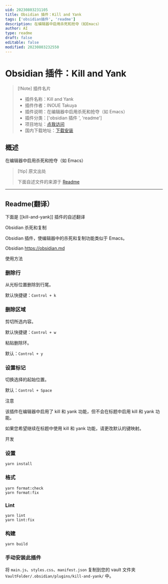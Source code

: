 ```yaml
---
uid: 20230803231105
title: Obsidian 插件：Kill and Yank
tags: ['obsidian插件', 'readme']
description: 在编辑器中启用杀死和抢夺（如Emacs）
author: AI
type: readme
draft: false
editable: false
modified: 20230803232550
---
```


# Obsidian 插件：Kill and Yank

> [!Note] 插件名片
> - 插件名称：Kill and Yank
> - 插件作者：INOUE Takuya
> - 插件说明：在编辑器中启用杀死和抢夺（如 Emacs）
> - 插件分类：['obsidian 插件 ', 'readme']
> - 项目地址：[点我访问](https://github.com/inouetakuya/obsidian-kill-and-yank)
> - 国内下载地址：[下载安装](https://pkmer.cn/products/plugin/pluginMarket/?kill-and-yank)

## 概述

在编辑器中启用杀死和抢夺（如 Emacs）

> [!tip] 原文出处
>
>下面自述文件的来源于 [Readme](https://ghproxy.net/https://raw.githubusercontent.com/inouetakuya/obsidian-kill-and-yank/main/README.md)
>

---

## Readme(翻译）

下面是 [[kill-and-yank]] 插件的自述翻译

Obsidian 杀死和复制

Obsidian 插件，使编辑器中的杀死和复制功能类似于 Emacs。

Obsidian <https://obsidian.md>

使用方法

### 删除行

从光标位置删除到行尾。

默认快捷键：`Control + k`

### 删除区域

剪切所选内容。

默认快捷键：`Control + w`

粘贴删除环。

默认：`Control + y`

### 设置标记

切换选择的起始位置。

默认：`Control + Space`

注意

该插件在编辑器中启用了 kill 和 yank 功能，但不会在标题中启用 kill 和 yank 功能。

如果您希望继续在标题中使用 kill 和 yank 功能，请更改默认的键映射。

开发

### 设置

```shell
yarn install
```

### 格式

```shell
yarn format:check
yarn format:fix
```

### Lint

```shell
yarn lint
yarn lint:fix
```

### 构建

```shell
yarn build
```

### 手动安装此插件

将 `main.js`、`styles.css`、`manifest.json` 复制到您的 vault 文件夹 `VaultFolder/.obsidian/plugins/kill-and-yank/` 中。
